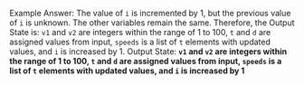 Example Answer: 
The value of `i` is incremented by 1, but the previous value of `i` is unknown. The other variables remain the same. Therefore, the Output State is: `v1` and `v2` are integers within the range of 1 to 100, `t` and `d` are assigned values from input, `speeds` is a list of `t` elements with updated values, and `i` is increased by 1.
Output State: **`v1` and `v2` are integers within the range of 1 to 100, `t` and `d` are assigned values from input, `speeds` is a list of `t` elements with updated values, and `i` is increased by 1**